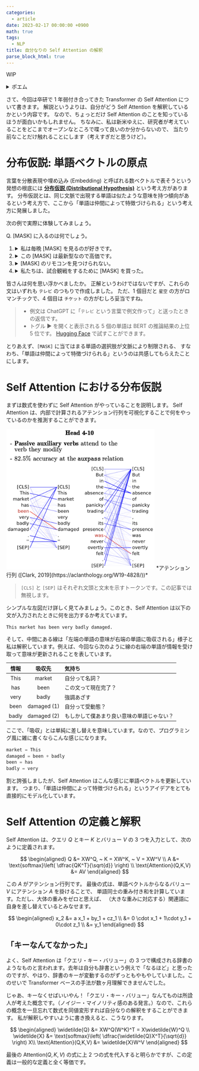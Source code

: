 ```yaml
---
categories:
  - article
date: 2023-02-17 00:00:00 +0900
math: true
tags:
  - NLP
title: 自分なりの Self Attention の解釈
parse_block_html: true
---
```


WIP

<details markdown="1">
<summary>ポエム</summary>
せっかくルールが存在しない個人サイトなので、たまにはブログのような話から入ってみます。

卒論第一稿を書き終えて、久しぶりに何も無い日を 2 日くらい過ごせたので、結構メンタルが回復した気がします。
しかし自分にはやらなければならないことがどうやら 2 つあるようです。
それは呼吸器内科に行くことと歯科に行くことです。

さっき「あるようです」と語尾をぼかしたのは、単純にめんどくさいからです。
家でボーッとしていたい怠惰な気持ち vs 病院に行かないと後悔する予感を対決させると怠惰が大差で勝利するので、
いつも症状が深刻になってから病院に行きます。
でもこの性格のおかげで散財する機会が減って、貯金が増えるという面もあるので悪いことばっかりってわけでもないです。
体調は悪いですが。

<!-- prettier-ignore -->
```html
<details markdown="1" open>
  <summary>ただのメモ</summary>
  `markdown="1"` を指定すると、details 内でもコードブロックとか使えるのね。（数年前に使った記憶あるけど）\
</details>
```

なんか、自分に飽きたのでさっさと本題に入ります。

</details>

さて、今回は卒研で 1 年弱付き合ってきた Transformer の Self Attention について書きます。
解説というよりは、自分がどう Self Attention を解釈しているかという内容です。
なので、ちょっとだけ Self Attention のことを知っているほうが面白いかもしれません。
ちなみに、私は新米ゆえに、研究者が考えていることをどこまでオープンなところで喋って良いのか分からないので、
当たり前なことだけ触れることにします（考えすぎだと思うけど）。

# 分布仮説: 単語ベクトルの原点

言葉を分散表現や埋め込み (Embedding) と呼ばれる数ベクトルで表そうという発想の根底には **[分布仮説 (Distributional Hypothesis)](https://aclweb.org/aclwiki/Distributional_Hypothesis)** という考え方があります。
分布仮説とは、同じ文脈で出現する単語は似たような意味を持つ傾向があるという考え方で、ここから「単語は仲間によって特徴づけられる」という考え方に発展しました。

次の例で実際に体験してみましょう。

Q. [MASK] に入るのは何でしょう。

1. <details markdown=1><summary>私は毎晩 [MASK] を見るのが好きです。</summary>

   1. 映画: 0.166
   2. テレビ: 0.151
   3. 夢: 0.101
   4. 鏡: 0.052
   5. 空: 0.038

   </details>

1. <details markdown=1><summary>この [MASK] は最新型なので高価です。</summary>

   1. モデル: 0.176
   2. エンジン: 0.099
   3. 機種: 0.070
   4. 車: 0.053
   5. カメラ: 0.028

   </details>

1. <details markdown=1><summary>[MASK] のリモコンを見つけられない。</summary>

   1. リモコン: 0.181
   2. テレビ: 0.093
   3. ロボット: 0.034
   4. 自分: 0.026
   5. カメラ: 0.023

   </details>

1. <details markdown=1><summary>私たちは、試合観戦をするために [MASK] を買った。</summary>

   1. チケット: 0.200
   2. 馬: 0.071
   3. 車: 0.033
   4. ユニフォーム: 0.019
   5. テレビ: 0.017

   </details>

皆さんは何を思い浮かべましたか。
正解というわけではないですが、これらの文はいずれも `テレビ` のつもりで作成しました。
ただ、1 個目だと `星空` の方がロマンチックで、4 個目は `チケット` の方がむしろ妥当ですね。

> - 例文は ChatGPT に「`テレビ` という言葉で例文作って」と送ったときの返信です。
> - トグル ▶ を開くと表示される 5 個の単語は BERT の推論結果の上位 5 位です。
>   [Hugging Face](https://huggingface.co/cl-tohoku/bert-base-japanese-whole-word-masking) で試すことができます。

とりあえず、`[MASK]` に当てはまる単語の選択肢が文脈により制限される、
すなわち、「単語は仲間によって特徴づけられる」というのは共感してもらえたことにします。

# Self Attention における分布仮説

まずは数式を使わずに Self Attention がやっていることを説明します。
Self Attention は、内部で計算されるアテンション行列を可視化することで何をやっているのかを推測することができます。

<img src="/assets/img/posts/attention.png" width="400px">
*アテンション行列 ([Clark, 2019](https://aclanthology.org/W19-4828/))*

> `[CLS]` と `[SEP]` はそれぞれ文頭と文末を示すトークンです。この記事では無視します。

シンプルな左図だけ詳しく見てみましょう。このとき、Self Attention は以下の文が入力されたときに何を出力するか考えています。

```
This market has been very badly damaged.
```

そして、中間にある線は「左端の単語の意味が右端の単語に吸収される」様子と私は解釈しています。例えば、今回なら次のように線の右端の単語が情報を受け取って意味が更新されることを表しています。

| 情報  |   吸収先    | 気持ち                                     |
| :---: | :---------: | :----------------------------------------- |
| This  |   market    | 自分って名詞？                             |
|  has  |    been     | この文って現在完了？                       |
| very  |    badly    | 強調あざす                                 |
| been  | damaged (1) | 自分って受動態？                           |
| badly | damaged (2) | もしかして僕あまり良い意味の単語じゃない？ |

ここで、「吸収」とは単純に差し替えを意味しています。なので、プログラミング風に雑に書くならこんな感じになります。

```python
market = This
damaged = been + badly
been = has
badly = very
```

割と誇張しましたが、Self Attention はこんな感じに単語ベクトルを更新しています。
つまり、「単語は仲間によって特徴づけられる」というアイデアをとても直接的にモデル化しています。

# Self Attention の定義と解釈

Self Attention は、クエリ $Q$ とキー $K$ とバリュー $V$ の 3 つを入力として、次のように定義されます。

$$
\begin{aligned}
  Q &= XW^Q, ~ K = XW^K, ~ V = XW^V \\
  A &= \text{softmax}\left( \dfrac{QK^T}{\sqrt{d}} \right) \\
  \text{Attention}(Q,K,V) &= AV
\end{aligned}
$$

この $A$ がアテンション行列です。
最後の式は、単語ベクトルからなるバリュー $V$ にアテンション $A$ を掛けることで、
単語同士の重み付き和を計算しています。ただし、大体の重みをゼロと思えば、
（大きな重みに対応する）関連語に自身を差し替えているとみなせます。

$$
\begin{aligned}
  x_2 &= a x_1 + by_1 + cz_1 \\
  &= 0 \cdot x_1 + 1\cdot y_1 + 0\cdot z_1 \\
  &= y_1
\end{aligned}
$$

## 「キーなんてなかった」

よく、Self Attention は「クエリ・キー・バリュー」の 3 つで構成される辞書のようなものと言われます。去年は自分も辞書という例えで「なるほど」と思ったのですが、やはり、辞書のキーが変動するのがずっともやもやしていました。このせいで Transformer ベースの手法が数ヶ月理解できませんでした。

じゃあ、キーなくせばいいやん！「クエリ・キー・バリュー」なんてものは所詮人が考えた概念です。（ノイジー・マイノリティ感のある発言。）なので、これらの概念を一旦忘れて数式を同値変形すれば自分なりの解釈をすることができます。
私が解釈しやすいように書き換えると、こうなります。

$$
\begin{aligned}
  \widetilde{Q} &= XW^Q(W^K)^T = X\widetilde{W}^Q \\
  \widetilde{X} &= \text{softmax}\left( \dfrac{\widetilde{Q}X^T}{\sqrt{d}} \right) X\\
  \text{Attention}(Q,K,V) &= \widetilde{X}W^V
\end{aligned}
$$

最後の $\text{Attention}(Q,K,V)$ の式に上 2 つの式を代入すると明らかですが、この定義は一般的な定義と全く等価です。

<!-- attention は nested dict -->
<!-- {This: {pos: noun, color: null}} -->

<!-- 私は、研究室の輪読で機械学習の手法だけでなく背景にある言語学にも触れました。
このおかげで、モデル自体ではなくモデルが何を実現したいのかを意識して -->
